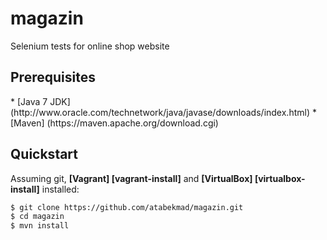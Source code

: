 # magazin
Selenium tests for online shop website

<h2> Prerequisites </h2>
* [Java 7 JDK](http://www.oracle.com/technetwork/java/javase/downloads/index.html)
* [Maven] (https://maven.apache.org/download.cgi) 

## Quickstart

Assuming git, **[Vagrant] [vagrant-install]** and **[VirtualBox] [virtualbox-install]** installed:

```bash
$ git clone https://github.com/atabekmad/magazin.git
$ cd magazin
$ mvn install
```



